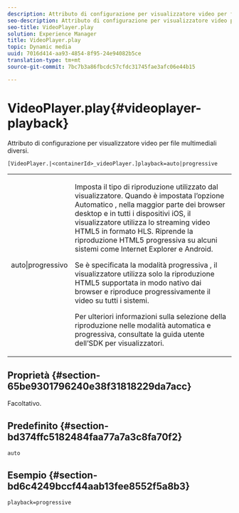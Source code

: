 ```yaml
---
description: Attributo di configurazione per visualizzatore video per file multimediali diversi.
seo-description: Attributo di configurazione per visualizzatore video per file multimediali diversi.
seo-title: VideoPlayer.play
solution: Experience Manager
title: VideoPlayer.play
topic: Dynamic media
uuid: 7016d414-aa93-4854-8f95-24e94082b5ce
translation-type: tm+mt
source-git-commit: 7bc7b3a86fbcdc57cfdc31745fae3afc06e44b15

---
```



# VideoPlayer.play{#videoplayer-playback}

Attributo di configurazione per visualizzatore video per file multimediali diversi.

`[VideoPlayer.|<containerId>_videoPlayer.]playback=auto|progressive`

<table id="table_27B4B2DDD44D4D1CB46DD1906A92B2FD"> 
 <tbody> 
  <tr> 
   <td colname="col1"> <p> <span class="codeph"> auto|progressivo</span> </p> </td> 
   <td colname="col2"> <p> Imposta il tipo di riproduzione utilizzato dal visualizzatore. Quando <span class="codeph"> è impostata l’opzione Automatico</span> , nella maggior parte dei browser desktop e in tutti i dispositivi iOS, il visualizzatore utilizza lo streaming video HTML5 in formato HLS. Riprende la riproduzione HTML5 progressiva su alcuni sistemi come Internet Explorer e Android. </p> <p>Se è specificata la modalità <span class="codeph"> progressiva</span> , il visualizzatore utilizza solo la riproduzione HTML5 supportata in modo nativo dai browser e riproduce progressivamente il video su tutti i sistemi. </p> <p>Per ulteriori informazioni sulla selezione della riproduzione nelle modalità automatica e progressiva, consultate la guida utente dell’SDK per visualizzatori. </p> </td> 
  </tr> 
 </tbody> 
</table>

## Proprietà {#section-65be9301796240e38f31818229da7acc}

Facoltativo.

## Predefinito {#section-bd374ffc5182484faa77a7a3c8fa70f2}

`auto`

## Esempio {#section-bd6c4249bccf44aab13fee8552f5a8b3}

`playback=progressive`
